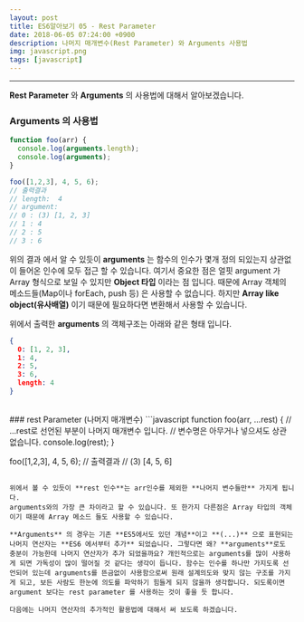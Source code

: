 ```yaml
---
layout: post
title: ES6알아보기 05 - Rest Parameter
date: 2018-06-05 07:24:00 +0900
description: 나머지 매개변수(Rest Parameter) 와 Arguments 사용법
img: javascript.png
tags: [javascript]
---
```

------------------------------------------------
**Rest Parameter** 와 **Arguments** 의 사용법에 대해서 알아보겠습니다.

### Arguments 의 사용법

```javascript
function foo(arr) {
  console.log(arguments.length);
  console.log(arguments);
}

foo([1,2,3], 4, 5, 6);
// 출력결과
// length:  4
// argument:
// 0 : (3) [1, 2, 3]
// 1 : 4
// 2 : 5
// 3 : 6
```

위의 결과 에서 알 수 있듯이 **arguments** 는 함수의 인수가 몇개 정의 되있는지 상관없이
들어온 인수에 모두 접근 할 수 있습니다. 여기서 중요한 점은 얼핏 argument 가 Array 형식으로 보일 수 있지만 **Object 타입** 이라는 점 입니다. 때문에 Array 객체의 메소드들(Map이나 forEach, push 등) 은 사용할 수 없습니다. 하지만 **Array like object(유사배열)** 이기 때문에 필요하다면 변환해서 사용할 수 있습니다.

위에서 출력한 **arguments** 의 객체구조는 아래와 같은 형태 입니다.
```json
{
  0: [1, 2, 3],
  1: 4,
  2: 5,
  3: 6,
  length: 4
}
```

<br/>
### rest Parameter (나머지 매개변수)
```javascript
function foo(arr, ...rest) {
  // ...rest로 선언된 부분이 나머지 매개변수 입니다.
  // 변수명은 아무거나 넣으셔도 상관 없습니다.
  console.log(rest);
}

foo([1,2,3], 4, 5, 6);
// 출력결과
// (3) [4, 5, 6]
```

위에서 볼 수 있듯이 **rest 인수**는 arr인수를 제외한 **나머지 변수들만** 가지게 됩니다.
arguments와의 가장 큰 차이라고 할 수 있습니다. 또 한가지 다른점은 Array 타입의 객체이기 때문에 Array 메소드 들도 사용할 수 있습니다.

**Arguments** 의 경우는 기존 **ES5에서도 있던 걔념**이고 **(...)** 으로 표현되는 나머지 연산자는 **ES6 에서부터 추가** 되었습니다. 그렇다면 왜? **arguments**로도 충분이 가능한데 나머지 연산자가 추가 되었을까요? 개인적으로는 arguments를 많이 사용하게 되면 가독성이 많이 떨어질 것 같다는 생각이 듭니다. 함수는 인수를 하나만 가지도록 선언되어 있는데 arguments를 뜬금없이 사용함으로써 원래 설계의도와 맞지 않는 구조를 가지게 되고, 보든 사람도 한눈에 의도를 파악하기 힘들게 되지 않을까 생각합니다. 되도록이면 argument 보다는 rest parameter 를 사용하는 것이 좋을 듯 합니다.

다음에는 나머지 연산자의 추가적인 활용법에 대해서 써 보도록 하겠습니다.